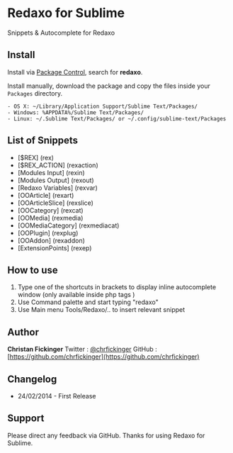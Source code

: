 # Redaxo for Sublime

Snippets & Autocomplete for Redaxo


## Install

Install via [Package Control](http://wbond.net/sublime_packages/package_control), search for **redaxo**.

Install manually, download the package and copy the files inside your `Packages` directory.

    - OS X: ~/Library/Application Support/Sublime Text/Packages/
    - Windows: %APPDATA%/Sublime Text/Packages/
    - Linux: ~/.Sublime Text/Packages/ or ~/.config/sublime-text/Packages


## List of Snippets

* [$REX] (rex)
* [$REX_ACTION] (rexaction)
* [Modules Input] (rexin)
* [Modules Output] (rexout)
* [Redaxo Variables] (rexvar)
* [OOArticle] (rexart)
* [OOArticleSlice] (rexslice)
* [OOCategory] (rexcat)
* [OOMedia] (rexmedia)
* [OOMediaCategory] (rexmediacat)
* [OOPlugin] (rexplug)
* [OOAddon] (rexaddon)
* [ExtensionPoints] (rexep)


## How to use

1. Type one of the shortcuts in brackets to display inline autocomplete window (only available inside php tags <?php .. ?> )
2. Use Command palette and start typing "redaxo"
3. Use Main menu Tools/Redaxo/.. to insert relevant snippet


## Author

**Christan Fickinger**
    Twitter : [@chrfickinger](https://twitter.com/chrfickinger)
    GitHub  : [https://github.com/chrfickinger](https://github.com/chrfickinger)


## Changelog

* 24/02/2014 - First Release


## Support

Please direct any feedback via GitHub.
Thanks for using Redaxo for Sublime.